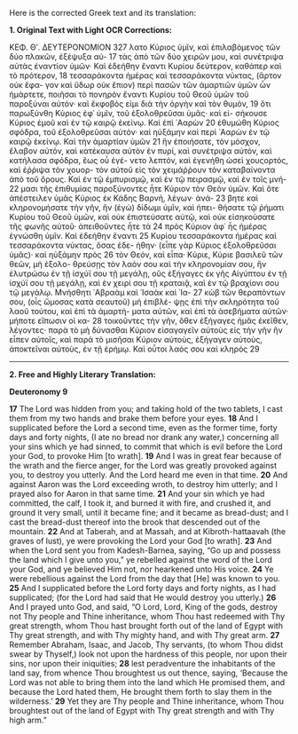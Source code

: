 Here is the corrected Greek text and its translation:

**1. Original Text with Light OCR Corrections:**

ΚΕΦ. Θʹ.                                    ΔΕΥΤΕΡΟΝΟΜΙΟΝ                                  327
λατο Κύριος ὑμῖν, καὶ ἐπιλαβόμενος τῶν δύο πλακῶν, ἐξέψυξα αὐ- 17
τὰς ἀπὸ τῶν δύο χειρῶν μου, καὶ συνέτριψα αὐτὰς ἐναντίον ὑμῶν·
Καὶ ἐδεήθην ἔναντι Κυρίου δεύτερον, καθάπερ καὶ τὸ πρότερον, 18
τεσσαράκοντα ἡμέρας καὶ τεσσαράκοντα νύκτας, (ἄρτον οὐκ ἔφα-
γον καὶ ὕδωρ οὐκ ἔπιον) περὶ πασῶν τῶν ἁμαρτιῶν ὑμῶν ὧν
ἡμάρτετε, ποιῆσαι τὸ πονηρὸν ἔναντι Κυρίου τοῦ Θεοῦ ὑμῶν τοῦ
παροξύναι αὐτόν· καὶ ἔκφοβός εἰμι διὰ τὴν ὀργὴν καὶ τὸν θυμόν, 19
ὅτι παρωξύνθη Κύριος ἐφ᾿ ὑμῖν, τοῦ ἐξολοθρεῦσαι ὑμᾶς· καὶ εἰ-
σήκουσε Κύριος ἐμοῦ καὶ ἐν τῷ καιρῷ ἐκείνῳ. Καὶ ἐπὶ ᾿Ααρὼν 20
ἐθυμώθη Κύριος σφόδρα, τοῦ ἐξολοθρεῦσαι αὐτόν· καὶ ηὐξάμην
καὶ περὶ ᾿Ααρὼν ἐν τῷ καιρῷ ἐκείνῳ. Καὶ τὴν ἁμαρτίαν ὑμῶν 21
ἣν ἐποιήσατε, τὸν μόσχον, ἔλαβον αὐτόν, καὶ κατέκαυσα αὐτὸν
ἐν πυρί, καὶ συνέτριψα αὐτόν, καὶ κατήλασα σφόδρα, ἕως οὗ ἐγέ-
νετο λεπτόν, καὶ ἐγενήθη ὡσεὶ χουςορτός, καὶ ἐῤῥιψα τὸν χουορ-
τὸν αὐτοῦ εἰς τὸν χειμάῤῥουν τὸν καταβαίνοντα ἀπὸ τοῦ ὄρους.
Καὶ ἐν τῷ ἐμπυρισμῷ, καὶ ἐν τῷ πειρασμῷ, καὶ ἐν τοῖς μνή- 22
μασι τῆς ἐπιθυμίας παροξύνοντες ἦτε Κύριον τὸν Θεὸν ὑμῶν.
Καὶ ὅτε ἀπέστειλεν ὑμᾶς Κύριος ἐκ Κάδης Βαρνὴ, λέγων· ἀνά- 23
βητε καὶ κληρονομήσατε τὴν γῆν, ἣν (ἐγὼ) δίδωμι ὑμῖν, καὶ ἠπει-
θήσατε τῷ ῥήματι Κυρίου τοῦ Θεοῦ ὑμῶν, καὶ οὐκ ἐπιστεύσατε
αὐτῷ, καὶ οὐκ εἰσηκούσατε τῆς φωνῆς αὐτοῦ· ἀπειθοῦντες ἦτε τὰ 24
πρὸς Κύριον ἀφ᾿ ἧς ἡμέρας ἐγνώσθη ὑμῖν. Καὶ ἐδεήθην ἔναντι 25
Κυρίου τεσσαράκοντα ἡμέρας καὶ τεσσαράκοντα νύκτας, ὅσας ἐδε-
ήθην· (εἶπε γὰρ Κύριος ἐξολοθρεῦσαι ὑμᾶς)· καὶ ηὐξάμην πρὸς 26
τὸν Θεόν, καὶ εἶπα· Κύριε, Κύριε βασιλεῦ τῶν θεῶν, μὴ ἐξολο-
θρεύσῃς τὸν λαόν σου καὶ τὴν κληρονομίαν σου, ἣν ἐλυτρώσω ἐν
τῇ ἰσχύϊ σου τῇ μεγάλῃ, οὓς ἐξήγαγες ἐκ γῆς Αἰγύπτου ἐν τῇ
ἰσχύϊ σου τῇ μεγάλῃ, καὶ ἐν χειρί σου τῇ κραταιᾷ, καὶ ἐν τῷ
βραχίονι σου τῷ μεγάλῳ. Μνήσθητι ᾿Αβραὰμ καὶ ᾿Ισαὰκ καὶ ᾿Ια- 27
κὼβ τῶν θεραπόντων σου, (οἷς ὤμοσας κατὰ σεαυτοῦ) μὴ ἐπιβλέ-
ψῃς ἐπὶ τὴν σκληρότητα τοῦ λαοῦ τούτου, καὶ ἐπὶ τὰ ἁμαρτή-
ματα αὐτῶν, καὶ ἐπὶ τὰ ἀσεβήματα αὐτῶν· μήποτε εἴπωσιν οἱ κα- 28
τοικοῦντες τὴν γῆν, ὅθεν ἐξήγαγες ἡμᾶς ἐκεῖθεν, λέγοντες· παρὰ
τὸ μὴ δύνασθαι Κύριον εἰσαγαγεῖν αὐτοὺς εἰς τὴν γῆν ἣν εἶπεν
αὐτοῖς, καὶ παρὰ τὸ μισῆσαι Κύριον αὐτοὺς, ἐξήγαγεν αὐτοὺς,
ἀποκτεῖναι αὐτοὺς, ἐν τῇ ἐρήμῳ. Καὶ οὗτοι λαός σου καὶ κληρός 29

---

**2. Free and Highly Literary Translation:**

**Deuteronomy 9**

**17** The Lord was hidden from you; and taking hold of the two tablets, I cast them from my two hands and brake them before your eyes.
**18** And I supplicated before the Lord a second time, even as the former time, forty days and forty nights, (I ate no bread nor drank any water,) concerning all your sins which ye had sinned, to commit that which is evil before the Lord your God, to provoke Him [to wrath].
**19** And I was in great fear because of the wrath and the fierce anger, for the Lord was greatly provoked against you, to destroy you utterly. And the Lord heard me even in that time.
**20** And against Aaron was the Lord exceeding wroth, to destroy him utterly; and I prayed also for Aaron in that same time.
**21** And your sin which ye had committed, the calf, I took it, and burned it with fire, and crushed it, and ground it very small, until it became fine; and it became as bread-dust; and I cast the bread-dust thereof into the brook that descended out of the mountain.
**22** And at Taberah, and at Massah, and at Kibroth-hattaavah (the graves of lust), ye were provoking the Lord your God [to wrath].
**23** And when the Lord sent you from Kadesh-Barnea, saying, “Go up and possess the land which I give unto you,” ye rebelled against the word of the Lord your God, and ye believed Him not, nor hearkened unto His voice.
**24** Ye were rebellious against the Lord from the day that [He] was known to you.
**25** And I supplicated before the Lord forty days and forty nights, as I had supplicated; (for the Lord had said that He would destroy you utterly.)
**26** And I prayed unto God, and said, “O Lord, Lord, King of the gods, destroy not Thy people and Thine inheritance, whom Thou hast redeemed with Thy great strength, whom Thou hast brought forth out of the land of Egypt with Thy great strength, and with Thy mighty hand, and with Thy great arm.
**27** Remember Abraham, Isaac, and Jacob, Thy servants, (to whom Thou didst swear by Thyself,) look not upon the hardness of this people, nor upon their sins, nor upon their iniquities;
**28** lest peradventure the inhabitants of the land say, from whence Thou broughtest us out thence, saying, ‘Because the Lord was not able to bring them into the land which He promised them, and because the Lord hated them, He brought them forth to slay them in the wilderness.’
**29** Yet they are Thy people and Thine inheritance, whom Thou broughtest out of the land of Egypt with Thy great strength and with Thy high arm.”